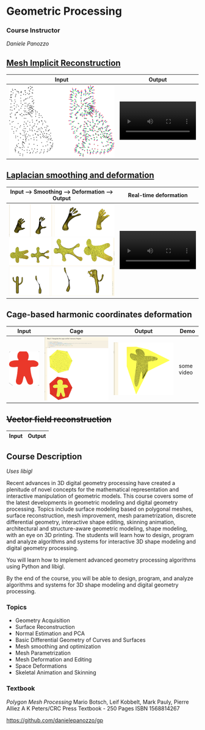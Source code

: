
# Geometric Processing

### Course Instructor
*Daniele Panozzo*


<!-- make title link to implicit reconstruction file -->
## [Mesh Implicit Reconstruction](Implicit_Reconstruction_MLS.ipynb)

<!-- create a table -->
| Input | Output |
| --- | --- |
| ![Input](assets/cat.png) | <video src="https://github.com/user-attachments/assets/9db6b018-8241-4314-99aa-4251050acd10" alt="Output" width="200"/> |

## [Laplacian smoothing and deformation](Laplacian_Surface_Editing.ipynb)

<!-- create a table -->
| Input --> Smoothing --> Deformation -->  Output | Real-time deformation |
| --- | --- |
| ![](assets/first.png) ![](assets/second.png) ![](assets/third.png) | <video src="https://github.com/user-attachments/assets/b18023d8-0516-4258-b2a1-dca16a3438bc" alt="Output" width="200"/> | 

## Cage-based harmonic coordinates deformation

<!-- create a table -->
| Input | Cage | Output | Demo |
| --- | --- | --- | --- |
| ![](assets/man.png) | ![](Details_README/images/step2.png) | ![](Details_README/images/step4-1.png) | some video |

<!-- strikethrough -->
## ~~Vector field reconstruction~~

<!-- create a table -->
| Input | Output |
| --- | --- |

## Course Description
*Uses libigl*

Recent advances in 3D digital geometry processing have created a plenitude of novel concepts for the mathematical representation and interactive manipulation of geometric models. This course covers some of the latest developments in geometric modeling and digital geometry processing. Topics include surface modeling based on polygonal meshes, surface reconstruction, mesh improvement, mesh parametrization, discrete differential geometry, interactive shape editing, skinning animation, architectural and structure-aware geometric modeling, shape modeling, with an eye on 3D printing. The students will learn how to design, program and analyze algorithms and systems for interactive 3D shape modeling and digital geometry processing.

You will learn how to implement advanced geometry processing algorithms using Python and libigl.

By the end of the course, you will be able to design, program, and analyze algorithms and systems for 3D shape modeling and digital geometry processing.

### Topics

* Geometry Acquisition
* Surface Reconstruction
* Normal Estimation and PCA
* Basic Differential Geometry of Curves and Surfaces
* Mesh smoothing and optimization
* Mesh Parametrization
* Mesh Deformation and Editing
* Space Deformations
* Skeletal Animation and Skinning

### Textbook
*Polygon Mesh Processing*
Mario Botsch, Leif Kobbelt, Mark Pauly, Pierre Alliez
A K Peters/CRC Press
Textbook - 250 Pages
ISBN 1568814267

https://github.com/danielepanozzo/gp
